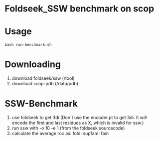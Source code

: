 # Foldseek_SSW benchmark on scop

# Usage
`bash run-benchmark.sh`

# Downloading
1. download foldseek/ssw (/tool)
2. download scop-pdb (/data/pdb)

# SSW-Benchmark
1. use foldseek to get 3di (Don't use the encoder.pt to get 3di. It will encode the first and last residues as X, which is invalid for ssw.)
2. run ssw with -o 10 -e 1 (from the foldseek sourcecode)
3. calculate the average roc as: fold: supfam: fam
